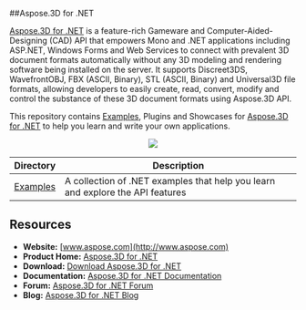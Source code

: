 ##Aspose.3D for .NET

[Aspose.3D for .NET](http://www.aspose.com/products/3d/net) is a feature-rich Gameware and Computer-Aided-Designing (CAD) API that empowers Mono and .NET applications including ASP.NET, Windows Forms and Web Services to connect with prevalent 3D document formats automatically without any 3D modeling and rendering software being installed on the server. It supports Discreet3DS, WavefrontOBJ, FBX (ASCII, Binary), STL (ASCII, Binary) and Universal3D file formats, allowing developers to easily create, read, convert, modify and control the substance of these 3D document formats using Aspose.3D API.

This repository contains [Examples](Examples), Plugins and Showcases for [Aspose.3D for .NET](http://www.aspose.com/products/3d/net) to help you learn and write your own applications.

<p align="center">

  <a title="Download complete Aspose.3D for .NET source code" href="https://github.com/aspose-3d/Aspose.3D-for-.NET/archive/master.zip">
	<img src="http://i.imgur.com/hwNhrGZ.png" />
  </a>
</p>

Directory | Description
--------- | -----------
[Examples](Examples)  | A collection of .NET examples that help you learn and explore the API features

## Resources

+ **Website:** [www.aspose.com](http://www.aspose.com)
+ **Product Home:** [Aspose.3D for .NET](http://www.aspose.com/products/3d/net)
+ **Download:** [Download Aspose.3D for .NET](https://downloads.aspose.com/3d/net)
+ **Documentation:** [Aspose.3D for .NET Documentation](https://docs.aspose.com//display/3dnet/Home)
+ **Forum:** [Aspose.3D for .NET Forum](http://www.aspose.com/community/forums/aspose.3d-product-family/535/showforum.aspx)
+ **Blog:** [Aspose.3D for .NET Blog](https://blog.aspose.com/category/aspose-products/aspose-3d-product-family/)
